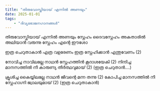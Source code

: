 ```yaml
---
title: "തിരുവോസ്തിയായ് എന്നിൽ അണയും"
date: 2025-01-01
tags:
    - "ദിവ്യഭോജനഗാനങ്ങൾ"
---
```


തിരുവോസ്തിയായ് എന്നിൽ അണയും സ്നേഹം ദൈവസ്നേഹം
അകതാരിൽ അലിയാൻ വരുന്നു സ്നേഹം എന്റെ ഈശോ

ഇത്ര ചെറുതാകാൻ എത്ര വളരേണം
ഇത്ര സ്നേഹിക്കാൻ എന്തുവേണം (2)

നോവിച്ച നാവിലല്ലേ നാഥൻ സ്നേഹത്തിൻ കൂദാശയേകി (2)
നിന്ദിച്ച മാനസത്തിൽ നീ കാരുണ്യ തീർത്ഥവുമായ് (2)
(ഇത്ര ചെറുതാൻ....)

ക്രൂശിച്ച കൈയ്യിലല്ലേ നാഥൻ ജീവന്റെ മന്ന തന്നു (2)
കോപിച്ച മാനസത്തിൽ നീ സ്നേഹാഗ്നി ജ്വാലയുമായ് (2)
(ഇത്ര ചെറുതാകാൻ)
